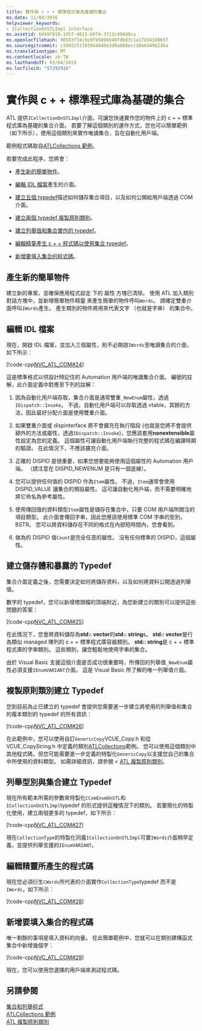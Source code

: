 ```yaml
---
title: 實作與 c + + 標準程式庫為基礎的集合
ms.date: 11/04/2016
helpviewer_keywords:
- ICollectionOnSTLImpl interface
ms.assetid: 6d49f819-1957-4813-b074-3f12c494d8ca
ms.openlocfilehash: 90583f34c9e9fb500bb48fdbd3c1a17d343d865f
ms.sourcegitcommit: c3093251193944840e3d0a068ecc30e6449624ba
ms.translationtype: MT
ms.contentlocale: zh-TW
ms.lasthandoff: 03/04/2019
ms.locfileid: "57292916"
---
```

# <a name="implementing-a-c-standard-library-based-collection"></a>實作與 c + + 標準程式庫為基礎的集合

ATL 提供`ICollectionOnSTLImpl`介面，可讓您快速實作您的物件上的 c + + 標準程式庫為基礎的集合介面。 若要了解這個類別的運作方式，您也可以簡單範例 （如下所示），使用這個類別來實作唯讀集合，旨在自動化用戶端。

範例程式碼取自[ATLCollections 範例](../visual-cpp-samples.md)。

若要完成此程序，您將會：

- [產生新的簡單物件](#vccongenerating_an_object)。

- [編輯 IDL 檔案](#vcconedit_the_idl)產生的介面。

- [建立五個 typedef](#vcconstorage_and_exposure_typedefs)描述如何儲存集合項目，以及如何公開給用戶端透過 COM 介面。

- [建立兩個 typedef 複製原則類別](#vcconcopy_classes)。

- [建立列舉值和集合實作的 typedef](#vcconenumeration_and_collection)。

- [編輯精靈產生 c + + 程式碼以使用集合 typedef](#vcconedit_the_generated_code)。

- [新增要填入集合的程式碼](#vcconpopulate_the_collection)。

##  <a name="vccongenerating_an_object"></a> 產生新的簡單物件

建立新的專案，並確保應用程式設定 下的 屬性 方塊已清除。 使用 ATL 加入類別 對話方塊中，並新增簡單物件精靈 來產生簡單的物件呼叫`Words`。 請確定雙重介面呼叫`IWords`產生。 產生類別的物件將用來代表文字 （也就是字串） 的集合中。

##  <a name="vcconedit_the_idl"></a> 編輯 IDL 檔案

現在，開啟 IDL 檔案，並加入三個屬性，則不必開啟`IWords`至唯讀集合的介面，如下所示：

[!code-cpp[NVC_ATL_COM#24](../atl/codesnippet/cpp/implementing-an-stl-based-collection_1.idl)]

這是標準格式以供設計時記住的 Automation 用戶端的唯讀集合介面。 編號的註解，此介面定義中對應至下列的註解：

1. 因為自動化用戶端存取，集合介面是通常雙重`_NewEnum`屬性，透過`IDispatch::Invoke`。 不過，自動化用戶端可以存取透過 vtable，其餘的方法，因此最好分配介面是使用雙重介面。

1. 如果雙重介面或 dispinterface 將不會擴充在執行階段 (也就是您將不會提供額外的方法或屬性，透過`IDispatch::Invoke`)，您應該套用**nonextensible**屬性設定為您的定義。 這個屬性可讓自動化用戶端執行完整的程式碼在編譯時期的驗證。 在此情況下，不應該擴充介面。

1. 正確的 DISPID 是很重要，如果您想要能夠使用這個屬性的 Automation 用戶端。 （請注意在 DISPID_NEWENUM 是只有一個底線）。

1. 您可以提供任何值的 DISPID 作為`Item`屬性。 不過，`Item`通常會使用 DISPID_VALUE 讓集合的預設屬性。 這可讓自動化用戶端，而不需要明確地將它命名為參考屬性。

1. 使用傳回值的資料類型`Item`屬性是儲存在集合中，只要 COM 用戶端所關注的項目類型。 此介面會傳回字串，因此您應該使用標準 COM 字串的型別，BSTR。 您可以將資料儲存在不同的格式在內部短時間內，您會看到。

1. 做為的 DISPID 值`Count`是完全任意的屬性。 沒有任何標準的 DISPID，這個屬性。

##  <a name="vcconstorage_and_exposure_typedefs"></a> 建立儲存體和暴露的 Typedef

集合介面定義之後，您需要決定如何將儲存資料，以及如何將資料公開透過列舉值。

數字的 typedef，您可以新增標頭檔的頂端附近，為您新建立的類別可以提供這些問題的答案：

[!code-cpp[NVC_ATL_COM#25](../atl/codesnippet/cpp/implementing-an-stl-based-collection_2.h)]

在此情況下，您會將資料儲存為**std:: vector**的**std:: string**s。 **std:: vector**是行為類似 managed 陣列的 c + + 標準程式庫容器類別。 **std:: string**是 c + + 標準程式庫的字串類別。 這些類別，讓您輕鬆地使用字串的集合。

由於 Visual Basic 支援這個介面是否成功很重要時，所傳回的列舉值`_NewEnum`屬性必須支援`IEnumVARIANT`介面。 這是 Visual Basic 所了解的唯一列舉值介面。

##  <a name="vcconcopy_classes"></a> 複製原則類別建立 Typedef

您到目前為止已建立的 typedef 會提供您需要進一步建立將使用的列舉值和集合的複本類別的 typedef 的所有資訊：

[!code-cpp[NVC_ATL_COM#26](../atl/codesnippet/cpp/implementing-an-stl-based-collection_3.h)]

在此範例中，您可以使用自訂`GenericCopy`VCUE_Copy.h 和從 VCUE_CopyString.h 中定義的類別[ATLCollections](../visual-cpp-samples.md)範例。 您可以使用這個類別中其他程式碼，但您可能需要進一步定義的特製化`GenericCopy`以支援您自己的集合中所使用的資料類型。 如需詳細資訊，請參閱 < [ATL 複製原則類別](../atl/atl-copy-policy-classes.md)。

##  <a name="vcconenumeration_and_collection"></a> 列舉型別與集合建立 Typedef

現在所有範本所需的參數來特製化`CComEnumOnSTL`和`ICollectionOnSTLImpl`typedef 的形式提供這種情況下的類別。 若要簡化的特製化使用，建立兩個更多的 typedef，如下所示：

[!code-cpp[NVC_ATL_COM#27](../atl/codesnippet/cpp/implementing-an-stl-based-collection_4.h)]

現在`CollectionType`的特製化同義`ICollectionOnSTLImpl`可實`IWords`介面稍早定義，並提供列舉支援的`IEnumVARIANT`。

##  <a name="vcconedit_the_generated_code"></a> 編輯精靈所產生的程式碼

現在您必須衍生`CWords`所代表的介面實作`CollectionType`typedef 而不是`IWords`，如下所示：

[!code-cpp[NVC_ATL_COM#28](../atl/codesnippet/cpp/implementing-an-stl-based-collection_5.h)]

##  <a name="vcconpopulate_the_collection"></a> 新增要填入集合的程式碼

唯一剩餘的事項是填入資料的向量。 在此簡單範例中，您就可以在類別建構函式集合中新增幾個字：

[!code-cpp[NVC_ATL_COM#29](../atl/codesnippet/cpp/implementing-an-stl-based-collection_6.h)]

現在，您可以使用您選擇的用戶端來測試程式碼。

## <a name="see-also"></a>另請參閱

[集合和列舉程式](../atl/atl-collections-and-enumerators.md)<br/>
[ATLCollections 範例](../visual-cpp-samples.md)<br/>
[ATL 複製原則類別](../atl/atl-copy-policy-classes.md)
